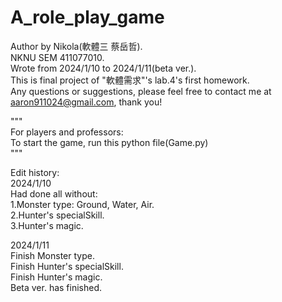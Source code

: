 # A_role_play_game
Author by Nikola(軟體三 蔡岳哲).  
NKNU SEM 411077010.  
Wrote from 2024/1/10 to 2024/1/11(beta ver.).  
This is final project of "軟體需求"'s lab.4's first homework.  
Any questions or suggestions, please feel free to contact me at aaron911024@gmail.com, thank you!  
  
"""  
For players and professors:  
To start the game, run this python file(Game.py)  
"""  
  
Edit history:  
2024/1/10  
Had done all without:  
1.Monster type: Ground, Water, Air.  
2.Hunter's specialSkill.  
3.Hunter's magic.  
  
2024/1/11  
Finish Monster type.  
Finish Hunter's specialSkill.  
Finish Hunter's magic.  
Beta ver. has finished.  
